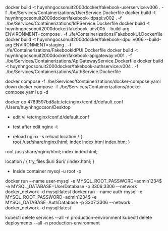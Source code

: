 <!-- Build image -->

docker build -t huynhngocsonuit2000docker/fakebook-userservice:v006 . -f ./be/Services/Containerizations/UserService.Dockerfile
docker build -t huynhngocsonuit2000docker/fakebook-idpapi:v002 . -f ./be/Services/Containerizations/IdPService.Dockerfile
docker build -t huynhngocsonuit2000docker/fakebook-ui:v005 --build-arg ENVIRONMENT=compose . -f ./fe/Containerizations/FakebookUI.Dockerfile
docker build -t huynhngocsonuit2000docker/fakebook-idpui:v006 --build-arg ENVIRONMENT=staging . -f ./fe/Containerizations/FakebookIdPUI.Dockerfile
docker build -t huynhngocsonuit2000docker/fakebook-apigateway:v001 . -f ./be/Services/Containerizations/ApiGatewayService.Dockerfile
docker build -t huynhngocsonuit2000docker/fakebook-authservice:v004 . -f ./be/Services/Containerizations/AuthService.Dockerfile

<!-- Run docker compose -->

docker compose -f ./be/Services/Containerizations/docker-compose.yaml down
docker compose -f ./be/Services/Containerizations/docker-compose.yaml up -d

<!-- Copy file from container -->

docker cp 4789597bd8ab:/etc/nginx/conf.d/default.conf /Users/huynhngocson/Desktop

<!-- SSH ngix -->

- edit
  vi /etc/nginx/conf.d/default.conf

- test after edit
  nginx -t

- reload
  nginx -s reload
  location / {  
   root /usr/share/nginx/html;
  index index.html index.htm;
  }

root /usr/share/nginx/html;
index index.html;

location / {
try_files $uri $uri/ /index.html;
}

<!-- MySQL -->

- Inside container
  mysql -u root -p

docker run --name user-mysql -e MYSQL_ROOT_PASSWORD=admin1234$ -e MYSQL_DATABASE=UserDatabase -p 3306:3306 --network docker_network -d mysql:latest
docker run --name auth-mysql -e MYSQL_ROOT_PASSWORD=admin1234$ -e MYSQL_DATABASE=AuthDatabase -p 3307:3306 --network docker_network -d mysql:latest

<!-- Clean service, deployment -->

kubectl delete services --all -n production-environment
kubectl delete deployments --all -n production-environment

